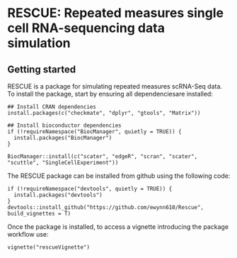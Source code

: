 # RESCUE: Repeated measures single cell RNA-sequencing data simulation
## Getting started 

RESCUE is a package for simulating repeated measures scRNA-Seq data. To install the package, start by ensuring all dependenciesare installed:
```{r}
## Install CRAN dependencies
install.packages(c("checkmate", "dplyr", "gtools", "Matrix"))

## Install bioconductor dependencies
if (!requireNamespace("BiocManager", quietly = TRUE)) {
  install.packages("BiocManager")
}

BiocManager::install(c("scater", "edgeR", "scran", "scater", "scuttle", "SingleCellExperiment"))

```

The RESCUE package can be installed from github using the following code:
```{r}
if (!requireNamespace("devtools", quietly = TRUE)) {
  install.packages("devtools")
}
devtools::install_github("https://github.com/ewynn610/Rescue",  build_vignettes = T)
```

Once the package is installed, to access a vignette introducing the package workflow use:
```{r}
vignette("rescueVignette")
```

